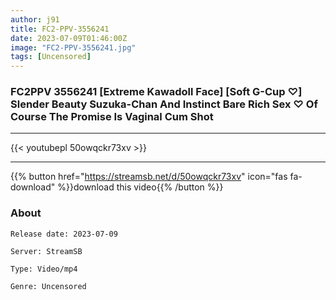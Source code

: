 ```yaml
---
author: j91
title: FC2-PPV-3556241
date: 2023-07-09T01:46:00Z
image: "FC2-PPV-3556241.jpg"
tags: [Uncensored]
---
```


### FC2PPV 3556241 [Extreme Kawadoll Face] [Soft G-Cup ♡] Slender Beauty Suzuka-Chan And Instinct Bare Rich Sex ♡ Of Course The Promise Is Vaginal Cum Shot
___

{{< youtubepl 50owqckr73xv >}}
___

{{% button href="https://streamsb.net/d/50owqckr73xv" icon="fas fa-download" %}}download this video{{% /button %}}
### About

`Release date: 2023-07-09`

`Server: StreamSB`

`Type: Video/mp4`

`Genre:	Uncensored`
